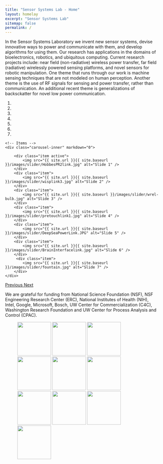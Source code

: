 ```yaml
---
title: "Sensor Systems Lab - Home"
layout: homelay
excerpt: "Sensor Systems Lab"
sitemap: false
permalink: /
---
```


In the Sensor Systems Laboratory we invent new sensor systems, devise innovative ways to power and communicate with them, and develop algorithms for using them. Our research has applications in the domains of bioelectronics, robotics, and ubiquitous computing. Current research projects include: near field (non-radiative) wireless power transfer, far field (radiative) wirelessly powered sensing platforms, and novel sensors for robotic manipulation. One theme that runs through our work is machine sensing techniques that are not modeled on human perception. Another theme is the use of RF signals for sensing and power transfer, rather than communication. An additional recent theme is generalizations of backsckatter for novel low power communication.


<div markdown="0" id="carousel" class="carousel slide" data-ride="carousel" data-interval="5000" data-pause="hover" >
    <!-- Menu -->
    <ol class="carousel-indicators">
        <li data-target="#carousel" data-slide-to="0" class="active"></li>
        <li data-target="#carousel" data-slide-to="1"></li>
        <li data-target="#carousel" data-slide-to="2"></li>
        <li data-target="#carousel" data-slide-to="3"></li>
        <li data-target="#carousel" data-slide-to="4"></li>
        <li data-target="#carousel" data-slide-to="5"></li>
        <li data-target="#carousel" data-slide-to="6"></li>
    </ol>

    <!-- Items -->
    <div class="carousel-inner" markdown="0">

        <div class="item active">
            <img src="{{ site.url }}{{ site.baseurl }}/images/slider/HobbesPR2link.jpg" alt="Slide 1" />
        </div>
        <div class="item">
            <img src="{{ site.url }}{{ site.baseurl }}/images/slider/wisplink3.jpg" alt="Slide 2" />
        </div>
        <div class="item">
            <img src="{{ site.url }}{{ site.baseurl }}/images/slider/wrel-bulb.jpg" alt="Slide 3" />
        </div>
        <div class="item">
            <img src="{{ site.url }}{{ site.baseurl }}/images/slider/pretouchlink1.jpg" alt="Slide 4" />
        </div>
        <div class="item">
            <img src="{{ site.url }}{{ site.baseurl }}/images/slider/DeepSeaPowerLink.JPG" alt="Slide 5" />
        </div>
        <div class="item">
            <img src="{{ site.url }}{{ site.baseurl }}/images/slider/BrainInterfacelink.jpg" alt="Slide 6" />
        </div>       
         <div class="item">
            <img src="{{ site.url }}{{ site.baseurl }}/images/slider/fountain.jpg" alt="Slide 7" />
        </div>
    </div>
  <a class="left carousel-control" href="#carousel" role="button" data-slide="prev">
    <span class="glyphicon glyphicon-chevron-left" aria-hidden="true"></span>
    <span class="sr-only">Previous</span>
  </a>
  <a class="right carousel-control" href="#carousel" role="button" data-slide="next">
    <span class="glyphicon glyphicon-chevron-right" aria-hidden="true"></span>
    <span class="sr-only">Next</span>
  </a>
</div>




We are grateful for funding from National Science Foundation (NSF), NSF Engineering Research Center (ERC), National Institutes of Health (NIH), Intel, Google, Microsoft, Bosch, UW Center for Commercialization (C4C), Washington Research Foundation and UW Center for Process Analysis and Control (CPAC).

<figure class="fourth">
  <img src="{{ site.url }}{{ site.baseurl }}/images/funding/NSFlogo.jpg" style="width: 110px">
  <img src="{{ site.url }}{{ site.baseurl }}/images/funding/CSNELogo.jpg" style="width: 110px">
  <img src="{{ site.url }}{{ site.baseurl }}/images/funding/NIHLogo.png" style="width: 110px">
  <img src="{{ site.url }}{{ site.baseurl }}/images/funding/Intellogo.jpg" style="width: 110px">
  <img src="{{ site.url }}{{ site.baseurl }}/images/funding/googlelogo.jpg" style="width: 110px">
  <img src="{{ site.url }}{{ site.baseurl }}/images/funding/MicrosoftLogo.jpg" style="width: 110px">
  <img src="{{ site.url }}{{ site.baseurl }}/images/funding/bosch-logo-2.gif" style="width: 110px">
  <img src="{{ site.url }}{{ site.baseurl }}/images/funding/c4c-logo-scaled.png" style="width: 110px">
  <img src="{{ site.url }}{{ site.baseurl }}/images/funding/WRFlogo.png" style="width: 110px">
  <img src="{{ site.url }}{{ site.baseurl }}/images/funding/cpac-logo-scaled.png" style="width: 110px">
</figure>
